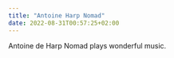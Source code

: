 ```yaml
---
title: "Antoine Harp Nomad"
date: 2022-08-31T00:57:25+02:00
---
```


Antoine de Harp Nomad plays wonderful music.
<!--more-->


